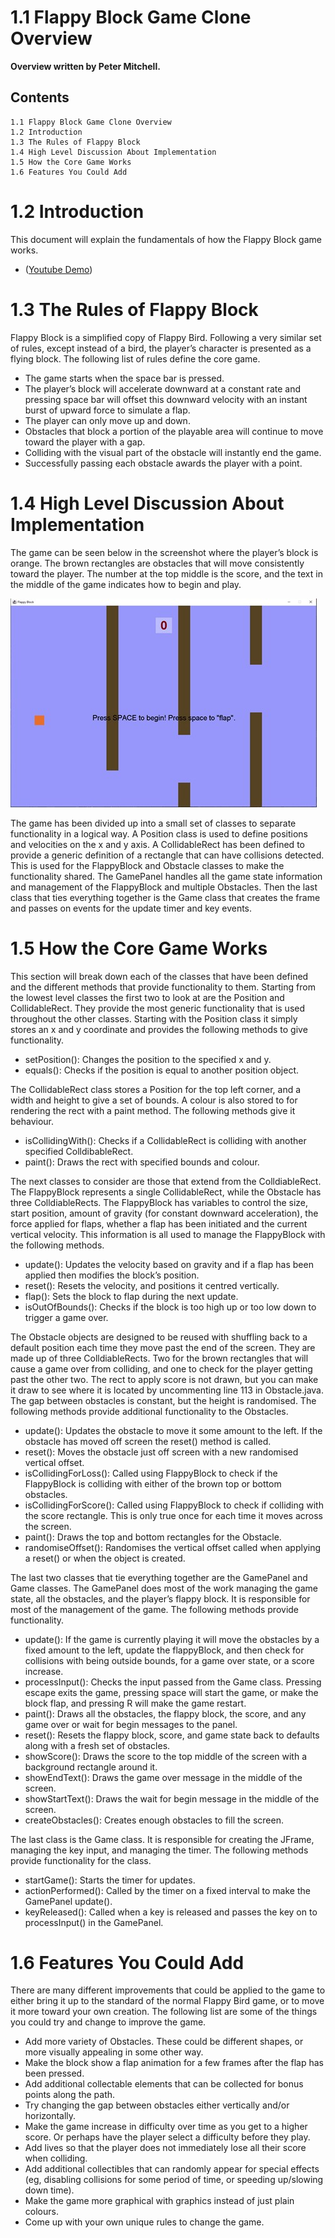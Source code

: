 # 1.1 Flappy Block Game Clone Overview

**Overview written by Peter Mitchell.**

## Contents

```
1.1 Flappy Block Game Clone Overview
1.2 Introduction
1.3 The Rules of Flappy Block
1.4 High Level Discussion About Implementation
1.5 How the Core Game Works
1.6 Features You Could Add
```
# 1.2 Introduction

This document will explain the fundamentals of how the Flappy Block game works. 

- ([Youtube Demo](https://youtu.be/JSSfoseU8CQ))

# 1.3 The Rules of Flappy Block

Flappy Block is a simplified copy of Flappy Bird. Following a very similar set of rules, except instead of
a bird, the player’s character is presented as a flying block. The following list of rules define the core
game.

- The game starts when the space bar is pressed.
- The player’s block will accelerate downward at a constant rate and pressing space bar will
    offset this downward velocity with an instant burst of upward force to simulate a flap.
- The player can only move up and down.
- Obstacles that block a portion of the playable area will continue to move toward the player
    with a gap.
- Colliding with the visual part of the obstacle will instantly end the game.
- Successfully passing each obstacle awards the player with a point.


# 1.4 High Level Discussion About Implementation

The game can be seen below in the screenshot where the player’s block is orange. The brown
rectangles are obstacles that will move consistently toward the player. The number at the top middle
is the score, and the text in the middle of the game indicates how to begin and play.

<img src="./images/Picture1.jpg">

The game has been divided up into a small set of classes to separate functionality in a logical way. A
Position class is used to define positions and velocities on the x and y axis. A CollidableRect has been
defined to provide a generic definition of a rectangle that can have collisions detected. This is used for
the FlappyBlock and Obstacle classes to make the functionality shared. The GamePanel handles all the
game state information and management of the FlappyBlock and multiple Obstacles. Then the last
class that ties everything together is the Game class that creates the frame and passes on events for
the update timer and key events.

# 1.5 How the Core Game Works

This section will break down each of the classes that have been defined and the different methods
that provide functionality to them. Starting from the lowest level classes the first two to look at are
the Position and CollidableRect. They provide the most generic functionality that is used throughout
the other classes. Starting with the Position class it simply stores an x and y coordinate and provides
the following methods to give functionality.

- setPosition(): Changes the position to the specified x and y.
- equals(): Checks if the position is equal to another position object.

The CollidableRect class stores a Position for the top left corner, and a width and height to give a set
of bounds. A colour is also stored to for rendering the rect with a paint method. The following methods
give it behaviour.

- isCollidingWith(): Checks if a CollidableRect is colliding with another specified ColldibableRect.
- paint(): Draws the rect with specified bounds and colour.


The next classes to consider are those that extend from the ColldiableRect. The FlappyBlock represents
a single CollidableRect, while the Obstacle has three ColldiableRects. The FlappyBlock has variables to
control the size, start position, amount of gravity (for constant downward acceleration), the force
applied for flaps, whether a flap has been initiated and the current vertical velocity. This information
is all used to manage the FlappyBlock with the following methods.

- update(): Updates the velocity based on gravity and if a flap has been applied then modifies
    the block’s position.
- reset(): Resets the velocity, and positions it centred vertically.
- flap(): Sets the block to flap during the next update.
- isOutOfBounds(): Checks if the block is too high up or too low down to trigger a game over.

The Obstacle objects are designed to be reused with shuffling back to a default position each time
they move past the end of the screen. They are made up of three ColldiableRects. Two for the brown
rectangles that will cause a game over from colliding, and one to check for the player getting past the
other two. The rect to apply score is not drawn, but you can make it draw to see where it is located
by uncommenting line 113 in Obstacle.java. The gap between obstacles is constant, but the height is
randomised. The following methods provide additional functionality to the Obstacles.

- update(): Updates the obstacle to move it some amount to the left. If the obstacle has moved
    off screen the reset() method is called.
- reset(): Moves the obstacle just off screen with a new randomised vertical offset.
- isCollidingForLoss(): Called using FlappyBlock to check if the FlappyBlock is colliding with
    either of the brown top or bottom obstacles.
- isCollidingForScore(): Called using FlappyBlock to check if colliding with the score rectangle.
    This is only true once for each time it moves across the screen.
- paint(): Draws the top and bottom rectangles for the Obstacle.
- randomiseOffset(): Randomises the vertical offset called when applying a reset() or when the
    object is created.

The last two classes that tie everything together are the GamePanel and Game classes. The GamePanel
does most of the work managing the game state, all the obstacles, and the player’s flappy block. It is
responsible for most of the management of the game. The following methods provide functionality.

- update(): If the game is currently playing it will move the obstacles by a fixed amount to the
    left, update the flappyBlock, and then check for collisions with being outside bounds, for a
    game over state, or a score increase.
- processInput(): Checks the input passed from the Game class. Pressing escape exits the game,
    pressing space will start the game, or make the block flap, and pressing R will make the game
    restart.
- paint(): Draws all the obstacles, the flappy block, the score, and any game over or wait for
    begin messages to the panel.
- reset(): Resets the flappy block, score, and game state back to defaults along with a fresh set
    of obstacles.
- showScore(): Draws the score to the top middle of the screen with a background rectangle
    around it.
- showEndText(): Draws the game over message in the middle of the screen.
- showStartText(): Draws the wait for begin message in the middle of the screen.
- createObstacles(): Creates enough obstacles to fill the screen.


The last class is the Game class. It is responsible for creating the JFrame, managing the key input, and
managing the timer. The following methods provide functionality for the class.

- startGame(): Starts the timer for updates.
- actionPerformed(): Called by the timer on a fixed interval to make the GamePanel update().
- keyReleased(): Called when a key is released and passes the key on to processInput() in the
    GamePanel.

# 1.6 Features You Could Add

There are many different improvements that could be applied to the game to either bring it up to the
standard of the normal Flappy Bird game, or to move it more toward your own creation. The following
list are some of the things you could try and change to improve the game.

- Add more variety of Obstacles. These could be different shapes, or more visually appealing in
    some other way.
- Make the block show a flap animation for a few frames after the flap has been pressed.
- Add additional collectable elements that can be collected for bonus points along the path.
- Try changing the gap between obstacles either vertically and/or horizontally.
- Make the game increase in difficulty over time as you get to a higher score. Or perhaps have
    the player select a difficulty before they play.
- Add lives so that the player does not immediately lose all their score when colliding.
- Add additional collectibles that can randomly appear for special effects (eg, disabling collisions
    for some period of time, or speeding up/slowing down time).
- Make the game more graphical with graphics instead of just plain colours.
- Come up with your own unique rules to change the game.


